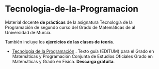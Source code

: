 # Tecnologia-de-la-Programacion
Material docente **de prácticas** de la asignatura Tecnología de la Programación de segundo curso del Grado de Matemáticas de al Universidad de Murcia. 

También incluye los **ejercicios de las clases de teoría**.

- [Tecnología de la Programación](https://publicaciones.um.es/publicaciones/public/obras/ficha.seam?numero=3013&edicion=1) . Texto guía (EDITUM) para el Grado en Matemáticas y Programación Conjunta de Estudios Oficiales Grado en Matemáticas y Grado en Física. **Descarga gratuita**.
